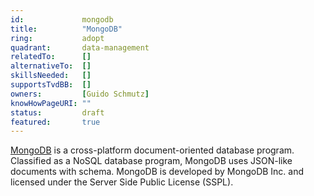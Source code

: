 ```yaml
---
id:				mongodb
title:      	"MongoDB"
ring:       	adopt
quadrant:   	data-management
relatedTo:		[]
alternativeTo:	[]
skillsNeeded:	[]
supportsTvdBB:	[]
owners:         [Guido Schmutz] 
knowHowPageURI:	""  
status:			draft
featured:       true
---
```


[MongoDB](https://www.mongodb.com) is a cross-platform document-oriented database program. Classified as a NoSQL database program, MongoDB uses JSON-like documents with schema. MongoDB is developed by MongoDB Inc. and licensed under the Server Side Public License (SSPL). 